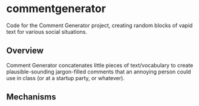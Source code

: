 # commentgenerator
Code for the Comment Generator project, creating random blocks of vapid text for various social situations.

## Overview

Comment Generator concatenates little pieces of text/vocabulary to create plausible-sounding jargon-filled comments that an annoying person could use in class (or at a startup party, or whatever).

## Mechanisms
